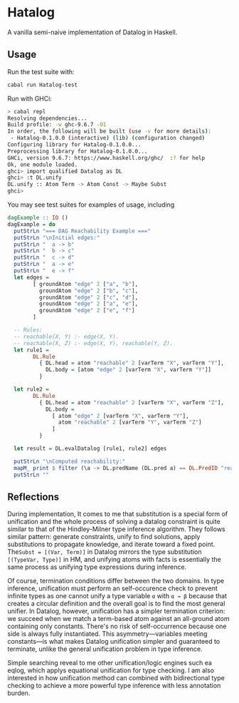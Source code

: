# Hatalog
A vanilla semi-naive implementation of Datalog in Haskell.

## Usage

Run the test suite with:
```bash
cabal run Hatalog-test
```

Run with GHCi:
```bash
> cabal repl
Resolving dependencies...
Build profile: -w ghc-9.6.7 -O1
In order, the following will be built (use -v for more details):
 - Hatalog-0.1.0.0 (interactive) (lib) (configuration changed)
Configuring library for Hatalog-0.1.0.0...
Preprocessing library for Hatalog-0.1.0.0...
GHCi, version 9.6.7: https://www.haskell.org/ghc/  :? for help
Ok, one module loaded.
ghci> import qualified Datalog as DL
ghci> :t DL.unify
DL.unify :: Atom Term -> Atom Const -> Maybe Subst
ghci>
```
You may see test suites for examples of usage, including

```haskell
dagExample :: IO ()
dagExample = do
  putStrLn "=== DAG Reachability Example ==="
  putStrLn "\nInitial edges:"
  putStrLn "  a -> b"
  putStrLn "  b -> c"
  putStrLn "  c -> d"
  putStrLn "  a -> e"
  putStrLn "  e -> f"
  let edges =
        [ groundAtom "edge" 2 ["a", "b"],
          groundAtom "edge" 2 ["b", "c"],
          groundAtom "edge" 2 ["c", "d"],
          groundAtom "edge" 2 ["a", "e"],
          groundAtom "edge" 2 ["e", "f"]
        ]

  -- Rules:
  -- reachable(X, Y) :- edge(X, Y).
  -- reachable(X, Z) :- edge(X, Y), reachable(Y, Z).
  let rule1 =
        DL.Rule
          { DL.head = atom "reachable" 2 [varTerm "X", varTerm "Y"],
            DL.body = [atom "edge" 2 [varTerm "X", varTerm "Y"]]
          }

  let rule2 =
        DL.Rule
          { DL.head = atom "reachable" 2 [varTerm "X", varTerm "Z"],
            DL.body =
              [ atom "edge" 2 [varTerm "X", varTerm "Y"],
                atom "reachable" 2 [varTerm "Y", varTerm "Z"]
              ]
          }

  let result = DL.evalDatalog [rule1, rule2] edges

  putStrLn "\nComputed reachability:"
  mapM_ print $ filter (\a -> DL.predName (DL.pred a) == DL.PredID "reachable") result
  putStrLn ""
```

## Reflections

During implementation, It comes to me that substitution is a special form of unification and the whole process of solving a datalog constraint is quite similar to that of the Hindley-Milner type inference algorithm. They follows similar pattern: generate constraints, unify to find solutions, apply substitutions to propagate knowledge, and iterate toward a fixed point. The`Subst = [(Var, Term)]` in Datalog mirrors the type substitution `[(TypeVar, Type)]` in HM, and unifying atoms with facts is essentially the same process as unifying type expressions during inference.

Of course, termination conditions differ between the two domains. In type inference, unification must perform an self-occurence check to prevent infinite types as one cannot unify a type variable `α` with `α → β` because that creates a circular definition and the overall goal is to find the most general unifier. In Datalog, however, unification has a simpler termination criterion: we succeed when we match a term-based atom against an all-ground atom containing only constants. There's no risk of self-occurrence because one side is always fully instantiated. This asymmetry—variables meeting constants—is what makes Datalog unification simpler and guaranteed to terminate, unlike the general unification problem in type inference.

Simple searching reveal to me other unification/logic engines such ea eqlog, which applys equational unification for type checking. I am also interested in how unification method can combined with bidirectional type checking to achieve a more powerful type inference with less annotation burden.
